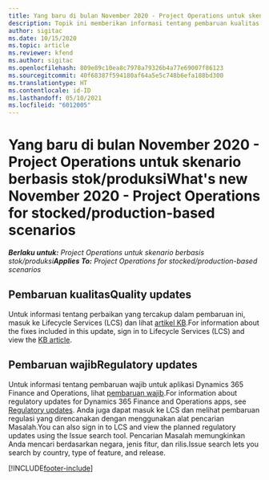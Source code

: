 ```yaml
---
title: Yang baru di bulan November 2020 - Project Operations untuk skenario berbasis stok/produksi
description: Topik ini memberikan informasi tentang pembaruan kualitas yang tersedia pada rilis November 2020 penyebaran Project Operations Lite untuk skenario berbasis produksi/stok.
author: sigitac
ms.date: 10/15/2020
ms.topic: article
ms.reviewer: kfend
ms.author: sigitac
ms.openlocfilehash: 809e89c10ea8c7978a79326b4a77e69007f86123
ms.sourcegitcommit: 40f68387f594180af64a5e5c748b6efa188bd300
ms.translationtype: HT
ms.contentlocale: id-ID
ms.lasthandoff: 05/10/2021
ms.locfileid: "6012005"
---
```

# <a name="whats-new-november-2020---project-operations-for-stockedproduction-based-scenarios"></a><span data-ttu-id="47a3c-103">Yang baru di bulan November 2020 - Project Operations untuk skenario berbasis stok/produksi</span><span class="sxs-lookup"><span data-stu-id="47a3c-103">What's new November 2020 - Project Operations for stocked/production-based scenarios</span></span>

<span data-ttu-id="47a3c-104">_**Berlaku untuk:** Project Operations untuk skenario berbasis stok/produksi_</span><span class="sxs-lookup"><span data-stu-id="47a3c-104">_**Applies To:** Project Operations for stocked/production-based scenarios_</span></span>

## <a name="quality-updates"></a><span data-ttu-id="47a3c-105">Pembaruan kualitas</span><span class="sxs-lookup"><span data-stu-id="47a3c-105">Quality updates</span></span>

<span data-ttu-id="47a3c-106">Untuk informasi tentang perbaikan yang tercakup dalam pembaruan ini, masuk ke Lifecycle Services (LCS) dan lihat [artikel KB](https://fix.lcs.dynamics.com/Issue/Details?bugId=488609&amp;dbType=3&amp;qc=8251e8e1d5e2386de850599926c1adc3fec8e2ba25308036d22cdfe0a1c28fc7).</span><span class="sxs-lookup"><span data-stu-id="47a3c-106">For information about the fixes included in this update, sign in to Lifecycle Services (LCS) and view the [KB article](https://fix.lcs.dynamics.com/Issue/Details?bugId=488609&amp;dbType=3&amp;qc=8251e8e1d5e2386de850599926c1adc3fec8e2ba25308036d22cdfe0a1c28fc7).</span></span>

## <a name="regulatory-updates"></a><span data-ttu-id="47a3c-107">Pembaruan wajib</span><span class="sxs-lookup"><span data-stu-id="47a3c-107">Regulatory updates</span></span>

<span data-ttu-id="47a3c-108">Untuk informasi tentang pembaruan wajib untuk aplikasi Dynamics 365 Finance and Operations, lihat [pembaruan wajib](/dynamics365/finance/localizations/regulatory-updates).</span><span class="sxs-lookup"><span data-stu-id="47a3c-108">For information about regulatory updates for Dynamics 365 Finance and Operations apps, see [Regulatory updates](/dynamics365/finance/localizations/regulatory-updates).</span></span> <span data-ttu-id="47a3c-109">Anda juga dapat masuk ke LCS dan melihat pembaruan regulasi yang direncanakan dengan menggunakan alat pencarian Masalah.</span><span class="sxs-lookup"><span data-stu-id="47a3c-109">You can also sign in to LCS and view the planned regulatory updates using the Issue search tool.</span></span> <span data-ttu-id="47a3c-110">Pencarian Masalah memungkinkan Anda mencari berdasarkan negara, jenis fitur, dan rilis.</span><span class="sxs-lookup"><span data-stu-id="47a3c-110">Issue search lets you search by country, type of feature, and release.</span></span>


[!INCLUDE[footer-include](../../includes/footer-banner.md)]